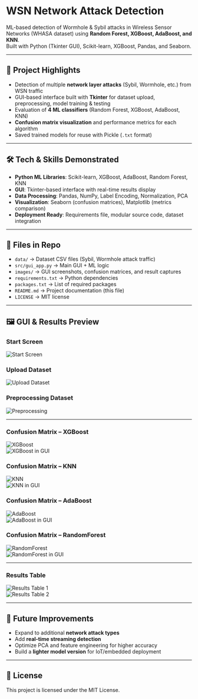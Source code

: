 # WSN Network Attack Detection  

ML-based detection of Wormhole & Sybil attacks in Wireless Sensor Networks (WHASA dataset) using **Random Forest, XGBoost, AdaBoost, and KNN**.  
Built with Python (Tkinter GUI), Scikit-learn, XGBoost, Pandas, and Seaborn.  

---

## 🚀 Project Highlights  
- Detection of multiple **network layer attacks** (Sybil, Wormhole, etc.) from WSN traffic  
- GUI-based interface built with **Tkinter** for dataset upload, preprocessing, model training & testing  
- Evaluation of **4 ML classifiers** (Random Forest, XGBoost, AdaBoost, KNN)  
- **Confusion matrix visualization** and performance metrics for each algorithm  
- Saved trained models for reuse with Pickle (`.txt` format)  

---

## 🛠️ Tech & Skills Demonstrated  
- **Python ML Libraries**: Scikit-learn, XGBoost, AdaBoost, Random Forest, KNN  
- **GUI**: Tkinter-based interface with real-time results display  
- **Data Processing**: Pandas, NumPy, Label Encoding, Normalization, PCA  
- **Visualization**: Seaborn (confusion matrices), Matplotlib (metrics comparison)  
- **Deployment Ready**: Requirements file, modular source code, dataset integration  

---

## 📂 Files in Repo  

- `data/` → Dataset CSV files (Sybil, Wormhole attack traffic)  
- `src/gui_app.py` → Main GUI + ML logic  
- `images/` → GUI screenshots, confusion matrices, and result captures  
- `requirements.txt` → Python dependencies  
- `packages.txt` → List of required packages  
- `README.md` → Project documentation (this file)  
- `LICENSE` → MIT license  

---

## 🖼️ GUI & Results Preview  

### Start Screen  
![Start Screen](https://raw.githubusercontent.com/Anu779930/wsn-network-attack-detection/main/images/gui_start_screen.png)  

### Upload Dataset  
![Upload Dataset](https://raw.githubusercontent.com/Anu779930/wsn-network-attack-detection/main/images/dataset_upload.png)  

### Preprocessing Dataset  
![Preprocessing](https://raw.githubusercontent.com/Anu779930/wsn-network-attack-detection/main/images/datapreprocessing_in_gui.png)  

---

### Confusion Matrix – XGBoost  
![XGBoost](https://raw.githubusercontent.com/Anu779930/wsn-network-attack-detection/main/images/XGBoost_graph.png)  
![XGBoost in GUI](https://raw.githubusercontent.com/Anu779930/wsn-network-attack-detection/main/images/XGBoost_in_gui.png)  

### Confusion Matrix – KNN  
![KNN](https://raw.githubusercontent.com/Anu779930/wsn-network-attack-detection/main/images/KNN_graph.png)  
![KNN in GUI](https://raw.githubusercontent.com/Anu779930/wsn-network-attack-detection/main/images/KNN_in_gui.png)  

### Confusion Matrix – AdaBoost  
![AdaBoost](https://raw.githubusercontent.com/Anu779930/wsn-network-attack-detection/main/images/AdaBoost_graph.png)  
![AdaBoost in GUI](https://raw.githubusercontent.com/Anu779930/wsn-network-attack-detection/main/images/AdaBoost_in_gui.png)  

### Confusion Matrix – RandomForest  
![RandomForest](https://raw.githubusercontent.com/Anu779930/wsn-network-attack-detection/main/images/RandomForest_graph.png)  
![RandomForest in GUI](https://raw.githubusercontent.com/Anu779930/wsn-network-attack-detection/main/images/RandomForest_in_gui.png)  

---

### Results Table  
![Results Table 1](https://raw.githubusercontent.com/Anu779930/wsn-network-attack-detection/main/images/Result1.png)  
![Results Table 2](https://raw.githubusercontent.com/Anu779930/wsn-network-attack-detection/main/images/Result2.png)  

---

## 🔮 Future Improvements  
- Expand to additional **network attack types**  
- Add **real-time streaming detection**  
- Optimize PCA and feature engineering for higher accuracy  
- Build a **lighter model version** for IoT/embedded deployment  

---

## 📜 License  
This project is licensed under the MIT License.  
